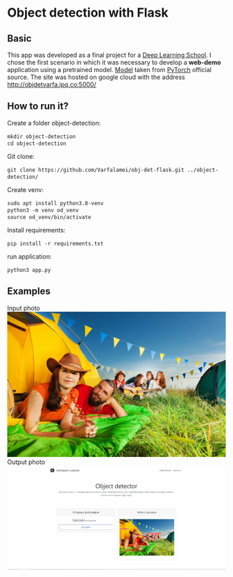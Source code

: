 # Object detection with Flask

## Basic 
This app was developed as a final project 
for a [Deep Learning School](https://www.dlschool.org/).
I chose the first scenario in which it was necessary 
to develop a **web-demo** application using a 
pretrained model. [Model](https://pytorch.org/hub/ultralytics_yolov5/) taken from 
[PyTorch](https://pytorch.org/) official source. The site was 
hosted on google cloud with the address http://objdetvarfa.ipq.co:5000/

## How to run it?

Create a folder object-detection:
```
mkdir object-detection
cd object-detection
```

Git clone:
```
git clone https://github.com/Varfalamei/obj-det-flask.git ../object-detection/
```

Create venv: 
```
sudo apt install python3.8-venv
python3 -m venv od_venv
source od_venv/bin/activate
```

Install requirements:
```
pip install -r requirements.txt
```
run application:
```
python3 app.py
```

## Examples
Input photo
![alt text](screenshots/people_rest.jpg "Описание будет тут")
Output photo
![alt text](screenshots/people_rest_det.jpg "Описание будет тут")